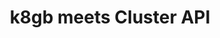 ---
title: "k8gb meets Cluster API"
where: "FOSDEM 24"
description: "In this talk we will be talking about an open-source way to fully automated K8s clusters that can host workloads that can survive any failure, using pure DNS as the underlying tool for switching the communication among available Kubernetes clusters. No single vendor lock-in. Workloads can be deployed in AWS, Azure, GCP, on-prem. The only common denominators are Kubernetes and Cluster-API."
link: "https://fosdem.org/2024/schedule/event/fosdem-2024-1793-k8gb-meets-cluster-api/"
slides: "https://docs.google.com/presentation/d/1AWNXnaKyOYHny1siz_b31gWn9worhAnDwJbThmC26Ag"
recording: "https://mirroronet.pl/pub/mirrors/FOSDEM/2024/ub5230/fosdem-2024-1793-k8gb-meets-cluster-api.av1.webm"
tags: ["k8gb", "FOSDEM", "Cluster-API", "kubernetes"]
weight: 50
year: 2024
draft: false
---
